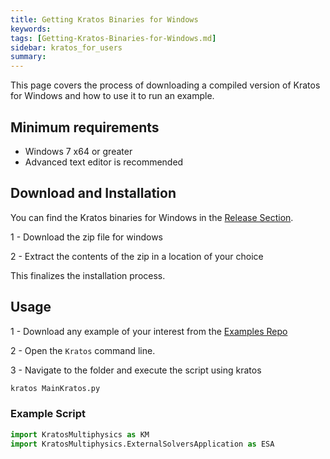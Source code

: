 ```yaml
---
title: Getting Kratos Binaries for Windows
keywords: 
tags: [Getting-Kratos-Binaries-for-Windows.md]
sidebar: kratos_for_users
summary: 
---
```


This page covers the process of downloading a compiled version of Kratos for Windows and how to use it to run an example. 

## Minimum requirements 

* Windows 7 x64 or greater
* Advanced text editor is recommended

## Download and Installation

You can find the Kratos binaries for Windows in the [Release Section](https://github.com/KratosMultiphysics/Kratos/releases/tag/7.0).

1 - Download the zip file for windows

2 - Extract the contents of the zip in a location of your choice

This finalizes the installation process.

## Usage

1 - Download any example of your interest from the [Examples Repo](https://github.com/KratosMultiphysics/Examples)

2 - Open the `Kratos` command line.

3 - Navigate to the folder and execute the script using kratos
```cmd
kratos MainKratos.py
```

### Example Script

```python
import KratosMultiphysics as KM
import KratosMultiphysics.ExternalSolversApplication as ESA
```